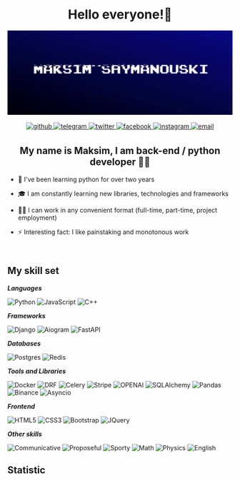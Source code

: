

# <div align="center">Hello everyone!👋</div>  
<div align="center">
<img src="assets/github.gif" align="center" style="width: 100%; height: 40%" />
</div>  
<br/>
<div align="center">
<a href="https://github.com/brestok-1" target="_blank">
<img src=https://img.shields.io/badge/github-%2324292e.svg?&style=for-the-badge&logo=github&logoColor=white alt=github style="margin-bottom: 5px;" />
</a>
<a href="https://t.me/mmakkssimm" target="_blank">
<img src=https://img.shields.io/badge/telegram-%23FFFFFF.svg?&style=for-the-badge&logo=telegram&logoColor=white&color=%23229ED9 alt=telegram style="margin-bottom: 5px;" />
</a>  
<a href="https://twitter.com/brestok-1" target="_blank">
<img src=https://img.shields.io/badge/twitter-%2300acee.svg?&style=for-the-badge&logo=twitter&logoColor=white alt=twitter style="margin-bottom: 5px;" />
</a>
<a href="https://www.facebook.com/brestok-1" target="_blank">
<img src=https://img.shields.io/badge/facebook-%232E87FB.svg?&style=for-the-badge&logo=facebook&logoColor=white alt=facebook style="margin-bottom: 5px;" />
</a>
<a href="https://instagram.com/mmakkssikk" target="_blank">
<img src=https://img.shields.io/badge/instagram-%23E1306C?.svg?&style=for-the-badge&logo=instagram&logoColor=white alt=instagram style="margin-bottom: 5px;" />
</a>
<a href="mailto:6234513@gmail.com?&body=Hello, Maksim." target="_blank">
<img src=https://img.shields.io/badge/email-%232E87FB.svg?&style=for-the-badge&logo=gmail&logoColor=white&color=c71610 alt=email style="margin-bottom: 5px;" />
</a>
</div>





## <div align="center">My name is Maksim, I am back-end / python developer 👨‍💻 </div>  
  

- 🔭 I've been learning python for over two years  
  

- 🎓 I am constantly learning new libraries, technologies and frameworks
  

- 👩‍💼 I can work in any convenient format (full-time, part-time, project employment)  
  

- ⚡ Interesting fact: I like painstaking and monotonous work  
  

<br/>  

## My skill set

***Languages***

![Python](https://img.shields.io/badge/-Python-1C1C1C?&style=for-the-badge&logo=python&logoColor=306998)
![JavaScript](https://img.shields.io/badge/-JavaScript-1C1C1C?&style=for-the-badge&logo=javascript&logoColor=yellow)
![C++](https://img.shields.io/badge/-C++-1C1C1C?&style=for-the-badge&logo=cplusplus&logoColor=044f88)

***Frameworks***

![Django](https://img.shields.io/badge/-Django-1C1C1C?&style=for-the-badge&logo=django&logoColor=white)
![Aiogram](https://img.shields.io/badge/-Aiogram-1C1C1C?&style=for-the-badge&logo=aiohttp&logoColor=00Bfff)
![FastAPI](https://img.shields.io/badge/-FASTAPI-1C1C1C?&style=for-the-badge&logo=fastapi&logoColor=009688)


***Databases***

![Postgres](https://img.shields.io/badge/-Postgresql-1C1C1C?&style=for-the-badge&logo=postgresql&logoColor=87CEFA)
![Redis](https://img.shields.io/badge/-Redis-1C1C1C?&style=for-the-badge&logo=redis&logoColor=FF0000)


***Tools and Libraries***

![Docker](https://img.shields.io/badge/-Docker-1C1C1C?&style=for-the-badge&logo=docker&logoColor=87CEFA)
![DRF](https://img.shields.io/badge/-DRF-1C1C1C?&style=for-the-badge&logo=django&logoColor=white)
![Celery](https://img.shields.io/badge/-Celery-1C1C1C?&style=for-the-badge&logo=celery&logoColor=green)
![Stripe](https://img.shields.io/badge/-Stripe-1C1C1C?&style=for-the-badge&logo=stripe&logoColor=9370DB)
![OPENAI](https://img.shields.io/badge/-OPENAI-1C1C1C?&style=for-the-badge&logo=openai&logoColor=41291)
![SQLAlchemy](https://img.shields.io/badge/-SQlalchemy-1C1C1C?&style=for-the-badge&logo=sqlite&logoColor=DC143C)
![Pandas](https://img.shields.io/badge/-PANDAS-1C1C1C?&style=for-the-badge&logo=pandas&logoColor=41291)
![Binance](https://img.shields.io/badge/-Binance-1C1C1C?&style=for-the-badge&logo=binance)
![Asyncio](https://img.shields.io/badge/-acyncio-1C1C1C?&style=for-the-badge&logo=pagespeedinsights&logoColor=4285F4)

***Frontend***

![HTML5](https://img.shields.io/badge/-html-1C1C1C?&style=for-the-badge&logo=html5)
![CSS3](https://img.shields.io/badge/-css-1C1C1C?&style=for-the-badge&logo=css3&logoColor=1572B6)
![Bootstrap](https://img.shields.io/badge/-bootstrap-1C1C1C?&style=for-the-badge&logo=bootstrap)
![JQuery](https://img.shields.io/badge/-JQuery-1C1C1C?&style=for-the-badge&logo=jquery&logoColor=0769AD)


***Other skills***

![Communicative](https://img.shields.io/badge/-communicative-1C1C1C?&style=for-the-badge&logo=&logoColor=41291)
![Proposeful](https://img.shields.io/badge/-purposeful-1C1C1C?&style=for-the-badge&logo=&logoColor=41291)
![Sporty](https://img.shields.io/badge/-Sporty-1C1C1C?&style=for-the-badge&logo=&logoColor=41291)
![Math](https://img.shields.io/badge/-mathematics-1C1C1C?&style=for-the-badge&logo=&logoColor=41291)
![Physics](https://img.shields.io/badge/-physics-1C1C1C?&style=for-the-badge&logo=&logoColor=41291)
![English](https://img.shields.io/badge/-English_(B1+)-1C1C1C?&style=for-the-badge&logo=&logoColor=41291)


## Statistic

